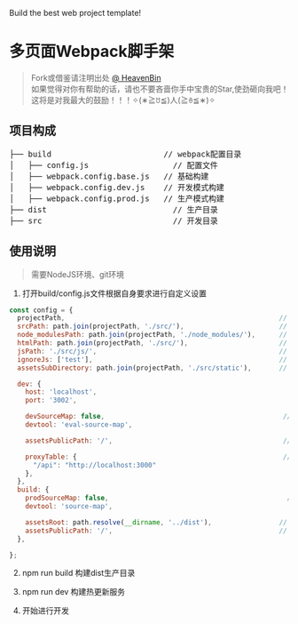 Build the best web project template!

# 多页面Webpack脚手架

> Fork或借鉴请注明出处 [@ HeavenBin](https://github.com/HeavenBin/WebpackTemplate)  
> 如果觉得对你有帮助的话，请也不要吝啬你手中宝贵的Star,使劲砸向我吧！   
> 这将是对我最大的鼓励！！！✧(∗≧ꇴ≦)人(≧ꈊ≦∗)✧

## 项目构成
<pre>
├── build                        // webpack配置目录
│   ├── config.js     		       // 配置文件
│   ├── webpack.config.base.js   // 基础构建
│   ├── webpack.config.dev.js    // 开发模式构建
│   ├── webpack.config.prod.js   // 生产模式构建
├── dist               		       // 生产目录
├── src                		       // 开发目录
</pre>

## 使用说明
> 需要NodeJS环境、git环境

1. 打开build/config.js文件根据自身要求进行自定义设置
```javascript
const config = {
  projectPath,                                                      // 项目根目录
  srcPath: path.join(projectPath, './src/'),                        // 源文件目录
  node_modulesPath: path.join(projectPath, './node_modules/'),      // node_modules目录
  htmlPath: path.join(projectPath, './src/'),                       // HTML目录
  jsPath: './src/js/',                                              // JS目录
  ignoreJs: ['test'],                                               // 没有入口js文件的html名
  assetsSubDirectory: path.join(projectPath, './src/static'),       // 静态资源目录(不处理的第三方代码)

  dev: {
    host: 'localhost',
    port: '3002',

    devSourceMap: false,                                             // 是否开启SourceMap
    devtool: 'eval-source-map',

    assetsPublicPath: '/',                                           // 相对于服务器根目录的路径，用于加载资源。

    proxyTable: {                                                    // proxy代理
      "/api": "http://localhost:3000"
    },
  },
  build: {
    prodSourceMap: false,                                             // 是否开启SourcMap
    devtool: 'source-map',

    assetsRoot: path.resolve(__dirname, '../dist'),                 // 构建根目录
    assetsPublicPath: '/',                                          // 相对于服务器根目录的路径，用于加载资源。
  },

};
```
2. npm run build 构建dist生产目录

3. npm run dev   构建热更新服务

4. 开始进行开发
